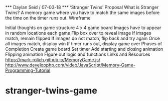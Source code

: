 
*** Daylan Seid / 07-03-18 *** ‘Stranger Twins’ Proposal What is Stranger Twins? A memory game where you have to match the same images before the time on the timer runs out. Wireframe

Initial thoughts on game structure 4 x 4 game board Images have to appear in random locations each game Flip box over to reveal image If images match, remain flipped If images do not match, flip back and try again Once all images match, display win If timer runs out, display game over Phases of Completion Create game board Set timer Add starting and closing animation Flipping animation Figure out logic and functions Links and Resources https://mark-rolich.github.io/MemoryGame.js/ http://www.developphp.com/video/JavaScript/Memory-Game-Programming-Tutorial

# stranger-twins-game
